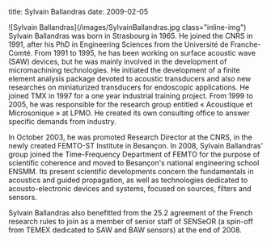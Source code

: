 title: Sylvain Ballandras
date: 2009-02-05 

![Sylvain Ballandras](/images/SylvainBallandras.jpg class="inline-img") Sylvain Ballandras was born in Strasbourg in 1965. He joined the CNRS in 1991, after his PhD in Engineering Sciences from the Université de Franche-Comté. From 1991 to 1995, he has been working on surface acoustic wave (SAW) devices, but he was mainly involved in the development of micromachining technologies. He  initiated the development of a finite element analysis package devoted to acoustic transducers and also new researches on miniaturized transducers for endoscopic applications. He joined TMX in 1997 for a one year industrial training project. From 1999 to 2005, he was responsible for the research group entitled « Acoustique et Microsonique » at LPMO. He created its own consulting office to answer specific demands from industry.  
  
In October 2003, he was promoted Research Director at the CNRS, in the newly created FEMTO-ST Institute in Besançon. In 2008, Sylvain Ballandras' group joined the Time-Frequency Department of FEMTO for the purpose of scientific coherence and moved to  Besançon's national engineering school ENSMM. Its present scientific developments concern the fundamentals in acoustics and guided propagation, as well as technologies dedicated to acousto-electronic devices and systems, focused on sources, filters and sensors.  
  
Sylvain Ballandras also benefitted from the 25.2 agreement of the French research rules to join as a member of senior staff of SENSeOR (a spin-off from TEMEX dedicated to SAW and BAW sensors) at the end of 2008.

